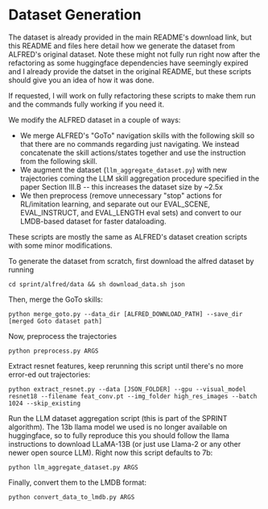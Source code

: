 # Dataset Generation

The dataset is already provided in the main README's download link, but this README and files here detail how we generate the dataset from ALFRED's original dataset.
Note these might not fully run right now after the refactoring as some huggingface dependencies have seemingly expired and I already provide the datset in the original README, but these scripts should give you an idea of how it was done.

If requested, I will work on fully refactoring these scripts to make them run and the commands fully working if you need it.

We modify the ALFRED dataset in a couple of ways: 

- We merge ALFRED's "GoTo" navigation skills with the following skill so that there are no commands regarding just navigating. We instead concatenate the skill actions/states together and use the instruction from the following skill.
- We augment the dataset (`llm_aggregate_dataset.py`) with new trajectories coming the LLM skill aggregation procedure specified in the paper Section III.B -- this increases the dataset size by ~2.5x
- We then preprocess (remove unnecessary "stop" actions for RL/imitation learning, and separate out our EVAL_SCENE, EVAL_INSTRUCT, and EVAL_LENGTH eval sets) and convert to our LMDB-based dataset for faster dataloading.

These scripts are mostly the same as ALFRED's dataset creation scripts with some minor modifications.

To generate the dataset from scratch, first download the alfred dataset by running 
```
cd sprint/alfred/data && sh download_data.sh json
```

Then, merge the GoTo skills:
```
python merge_goto.py --data_dir [ALFRED_DOWNLOAD_PATH] --save_dir [merged Goto dataset path]
```

Now, preprocess the trajectories
```
python preprocess.py ARGS
```

Extract resnet features, keep rerunning this script until there's no more error-ed out trajectories:
```
python extract_resnet.py --data [JSON_FOLDER] --gpu --visual_model resnet18 --filename feat_conv.pt --img_folder high_res_images --batch 1024 --skip_existing
```

Run the LLM dataset aggregation script (this is part of the SPRINT algorithm).
The 13b llama model we used is no longer available on huggingface, so to fully reproduce this you should follow the llama instructions to download LLaMA-13B (or just use Llama-2 or any other newer open source LLM). 
Right now this script defaults to 7b:
```
python llm_aggregate_dataset.py ARGS
```

Finally, convert them to the LMDB format:
```
python convert_data_to_lmdb.py ARGS
```